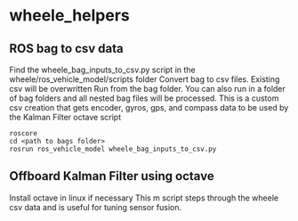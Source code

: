 # wheele_helpers

## ROS bag to csv data
Find the wheele_bag_inputs_to_csv.py script in the wheele/ros_vehicle_model/scripts folder
Convert bag to csv files. Existing csv will be overwritten
Run from the bag folder.
You can also run in a folder of bag folders and all nested bag files will be processed.
This is a custom csv creation that gets encoder, gyros, gps, and compass data to be used by the Kalman Filter octave script
```
roscore
cd <path to bags folder>
rosrun ros_vehicle_model wheele_bag_inputs_to_csv.py
```

## Offboard Kalman Filter using octave
Install octave in linux if necessary
This m script steps through the wheele csv data and is useful for tuning sensor fusion.
